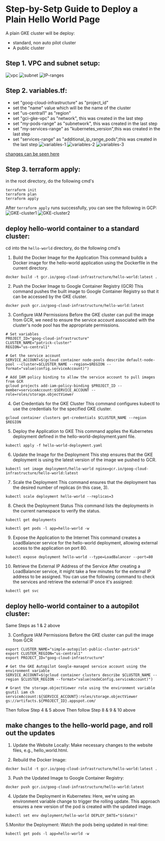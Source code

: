 # Step-by-Setp Guide to Deploy a Plain Hello World Page

A plain GKE cluster will be deploy:
- standard, non auto pilot cluster
- A public cluster

## Step 1. VPC and subnet setup:
![vpc](image.png)
![subnet](image-1.png)
![IP-ranges](image-2.png)

## Step 2. variables.tf:
- set "goog-cloud-infrastructure" as "project_id"
- set the "name" value which will be the name of the cluster
- set "us-central1" as "region" 
- set "gci-gke-vpc" as "network", this was created in the last step
- set "my-pods-range" as "subnetwork", this was created in the last step
- set "my-services-range" as "kubernetes_version",this was created in the last step
- set "services-range" as "additional_ip_range_pods",this was created in the last step
![variables-1](image-3.png)
![variables-2](image-4.png)
![variables-3](image-5.png)


[changes can be seen here](https://github.com/button-inc/terraform-google-kubernetes-engine/pull/1/files#diff-05b5a57c136b6ff596500bcbfdcff145ef6cddea2a0e86d184d9daa9a65a288e) 

## Step 3. terraform apply:
in the root directory, do the following cmd's

```hcl
terraform init
terraform plan
terraform apply
```
After `terraform apply` runs successfully, you can see the following in GCP:
![GKE-cluster1](image-6.png)
![GKE-cluster2](image-7.png)

## deploy hello-world container to a standard cluster:
cd into the `hello-world` directory, do the following cmd's

1. Build the Docker Image for the Application
This command builds a Docker image for the hello-world application using the Dockerfile in the current directory.
```hcl
docker build -t gcr.io/goog-cloud-infrastructure/hello-world:latest .
```

2. Push the Docker Image to Google Container Registry (GCR)
This command pushes the built image to Google Container Registry so that it can be accessed by the GKE cluster.
```hcl
docker push gcr.io/goog-cloud-infrastructure/hello-world:latest
```

3. Configure IAM Permissions
Before the GKE cluster can pull the image from GCR, we need to ensure the service account associated with the cluster's node pool has the appropriate permissions.
```hcl
# Set variables
PROJECT_ID="goog-cloud-infrastructure"
CLUSTER_NAME="patrick-cluster"
REGION="us-central1"

# Get the service account
SERVICE_ACCOUNT=$(gcloud container node-pools describe default-node-pool --cluster=$CLUSTER_NAME --region=$REGION --format="value(config.serviceAccount)")

# Add IAM policy binding to allow the service account to pull images from GCR
gcloud projects add-iam-policy-binding $PROJECT_ID --member=serviceAccount:$SERVICE_ACCOUNT --role=roles/storage.objectViewer
```

4. Get Credentials for the GKE Cluster
This command configures kubectl to use the credentials for the specified GKE cluster.
```hcl
gcloud container clusters get-credentials $CLUSTER_NAME --region $REGION
```

5. Deploy the Application to GKE
This command applies the Kubernetes deployment defined in the hello-world-deployment.yaml file.
```hcl
kubectl apply -f hello-world-deployment.yaml
```

6. Update the Image for the Deployment
This step ensures that the GKE deployment is using the latest version of the image we pushed to GCR.
```hcl
kubectl set image deployment/hello-world nginx=gcr.io/goog-cloud-infrastructure/hello-world:latest
```

7. Scale the Deployment
This command ensures that the deployment has the desired number of replicas (in this case, 3).

```hcl
kubectl scale deployment hello-world --replicas=3
```

8. Check the Deployment Status
This command lists the deployments in the current namespace to verify the status.
```hcl
kubectl get deployments

kubectl get pods -l app=hello-world -w
```

9. Expose the Application to the Internet
This command creates a LoadBalancer service for the hello-world deployment, allowing external access to the application on port 80.
```hcl
kubectl expose deployment hello-world --type=LoadBalancer --port=80
```

10. Retrieve the External IP Address of the Service
After creating a LoadBalancer service, it might take a few minutes for the external IP address to be assigned. You can use the following command to check the services and retrieve the external IP once it's assigned:
```hcl
kubectl get svc
```

## deploy hello-world container to a autopilot cluster:
Same Steps as 1 & 2 above

3. Configure IAM Permissions Before the GKE cluster can pull the image from GCR
```hcl
export CLUSTER_NAME="simple-autopilot-public-cluster-patrick"
export CLUSTER_REGION="us-central1"
export PROJECT_ID="goog-cloud-infrastructure"

# Get the GKE Autopilot Google-managed service account using the environment variable
SERVICE_ACCOUNT=$(gcloud container clusters describe $CLUSTER_NAME --region $CLUSTER_REGION --format="value(nodeConfig.serviceAccount)")

# Grant the storage.objectViewer role using the environment variable
gsutil iam ch serviceAccount:${SERVICE_ACCOUNT}:roles/storage.objectViewer gs://artifacts.${PROJECT_ID}.appspot.com/
```

Then follow Step 4 & 5 above
Then follow Step 8 & 9 & 10 above

## make changes to the hello-world page, and roll out the updates
1. Update the Website Locally:
Make necessary changes to the website files, e.g., hello_world.html.

2. Rebuild the Docker Image:
```hcl
docker build -t gcr.io/goog-cloud-infrastructure/hello-world:latest .
```

3. Push the Updated Image to Google Container Registry:
```hcl
docker push gcr.io/goog-cloud-infrastructure/hello-world:latest
```

4. Update the Deployment in Kubernetes:
Here, we're using an environment variable change to trigger the rolling update. This approach ensures a new version of the pod is created with the updated image. 
```hcl
kubectl set env deployment/hello-world DEPLOY_DATE="$(date)"
```

5.Monitor the Deployment:
Watch the pods being updated in real-time:
```hcl
kubectl get pods -l app=hello-world -w
```
